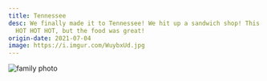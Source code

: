 ```yaml
---
title: Tennessee
desc: We finally made it to Tennessee! We hit up a sandwich shop! This place was
  HOT HOT HOT, but the food was great!
origin-date: 2021-07-04
image: https://i.imgur.com/WuybxUd.jpg
---
```

![family photo](https://i.imgur.com/5eHQWCG.jpg)